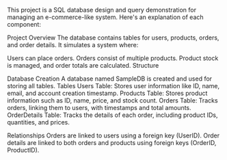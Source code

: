 
This project is a SQL database design and query demonstration for managing an e-commerce-like system. Here's an explanation of each component:

Project Overview
The database contains tables for users, products, orders, and order details. It simulates a system where:

Users can place orders.
Orders consist of multiple products.
Product stock is managed, and order totals are calculated.
Structure



Database Creation
A database named SampleDB is created and used for storing all tables.
Tables
Users Table: Stores user information like ID, name, email, and account creation timestamp.
Products Table: Stores product information such as ID, name, price, and stock count.
Orders Table: Tracks orders, linking them to users, with timestamps and total amounts.
OrderDetails Table: Tracks the details of each order, including product IDs, quantities, and prices.



Relationships
Orders are linked to users using a foreign key (UserID).
Order details are linked to both orders and products using foreign keys (OrderID, ProductID).






